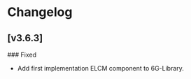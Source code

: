 # Changelog

## [v3.6.3]
### Fixed

- Add first implementation ELCM component to 6G-Library.

<!-- FIELDS PER VERSION -->
<!--
### Added

- New features

### Changed

- Changes in existing functionality

### Deprecated

- Soon-to-be removed features

### Removed

- Removed features

### Fixed

- Bug fixes

### Security

- Vulnerability warnings
-->